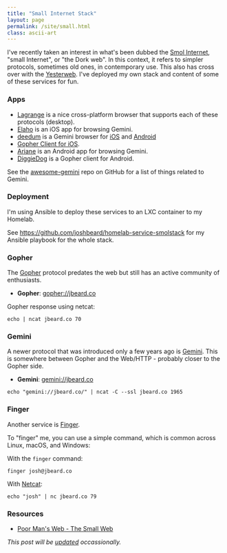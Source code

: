 ```yaml
---
title: "Small Internet Stack"
layout: page
permalink: /site/small.html
class: ascii-art
---
```

I've recently taken an interest in what's been dubbed the [Smol Internet](https://thedorkweb.substack.com/p/gopher-gemini-and-the-smol-internet?s=r),
"small Internet", or "the Dork web". In this context, it refers to simpler
protocols, sometimes old ones, in contemporary use. This also has cross over with the [Yesterweb](https://yesterweb.org/).
I've deployed my own stack and content of some of these services for fun.

<!-- more -->

### Apps

* [Lagrange](https://gmi.skyjake.fi/lagrange/) is a nice cross-platform browser that supports each of these protocols (desktop).
* [Elaho](https://apps.apple.com/us/app/elaho/id1514950389) is an iOS app for browsing Gemini.
* [deedum](https://github.com/snoe/deedum) is a Gemini browser for [iOS](https://apps.apple.com/to/app/deedum/id1546810946) and [Android](https://play.google.com/store/apps/details?id=ca.snoe.deedum)
* [Gopher Client for iOS](https://apps.apple.com/us/app/gopher-client/id1235310088).
* [Ariane](https://play.google.com/store/apps/details?id=oppen.gemini.ariane) is an Android app for browsing Gemini.
* [DiggieDog](https://play.google.com/store/apps/details?id=com.afewroosloose.gopher) is a Gopher client for Android.

See the [awesome-gemini](https://github.com/kr1sp1n/awesome-gemini) repo on
GitHub for a list of things related to Gemini.

### Deployment

I'm using Ansible to deploy these services to an LXC container to my Homelab.

See <https://github.com/joshbeard/homelab-service-smolstack> for my Ansible
playbook for the whole stack.

### Gopher

The [Gopher](https://en.wikipedia.org/wiki/Gopher_(protocol)) protocol predates the web but still has an active
community of enthusiasts.

* __Gopher__: <a href="gopher://jbeard.co">gopher://jbeard.co</a>

Gopher response using netcat:

```shell
echo | ncat jbeard.co 70
```

### Gemini

A newer protocol that was introduced only a few years ago is
[Gemini](https://gemini.circumlunar.space/). This is somewhere between
Gopher and the Web/HTTP - probably closer to the Gopher side.

* __Gemini__: <a href="gemini://jbeard.co">gemini://jbeard.co</a>

```shell
echo "gemini://jbeard.co/" | ncat -C --ssl jbeard.co 1965
```

### Finger

Another service is [Finger](https://en.wikipedia.org/wiki/Finger_%28protocol%29).

To "finger" me, you can use a simple command, which is common across Linux, macOS, and Windows:

With the `finger` command:

```shell
finger josh@jbeard.co
```

With [Netcat](https://www.varonis.com/blog/netcat-commands):

```shell
echo "josh" | nc jbeard.co 79
```

### Resources

* [Poor Man's Web - The Small Web](https://zserge.com/posts/small-web/)

_This post will be [updated](https://github.com/joshbeard/joshbeard.me-website/commits/master/_posts/2022-03-28-smol-stack.md) occassionally._
